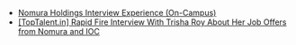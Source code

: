  - [Nomura Holdings Interview Experience (On-Campus)](https://www.geeksforgeeks.org/nomura-holdings-interview-experience-on-campus/)
- [[TopTalent.in] Rapid Fire Interview With Trisha Roy About Her Job Offers from Nomura and IOC](https://www.geeksforgeeks.org/toptalent-in-rapid-fire-interview-with-trisha-roy-about-her-job-offers-from-nomura-and-ioc/)